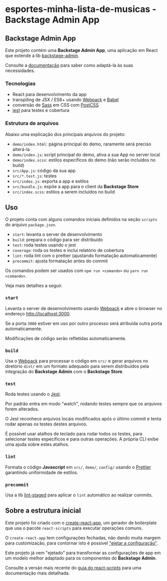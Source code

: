 # esportes-minha-lista-de-musicas - Backstage Admin App

## Backstage Admin App

Este projeto contém uma **Backstage Admin App**, uma aplicação em React que
extende a lib [backstage-admin][bs-admin-lib].

Consulte a [documentação][customizando-admin] para saber como adaptá-la às suas
necessidades.

### Tecnologias

* React para desenvolvimento da app
* transpiling de JSX / ES6+ usando [Webpack][webpack] e [Babel][babel]
* conversão de [Sass][sass] em CSS com [PostCSS][postcss]
* [jest][jest] para testes e cobertura

### Estrutura de arquivos

Abaixo uma explicação dos principais arquivos do projeto:

* `demo/index.html`: página principal do demo, raramente será preciso alterá-la
* `demo/index.js`: script principal do demo, ativa a sua App no server local
* `demo/index.scss`: estilos específicos do demo (não serão incluídos no build)
* `src/App.js`: código da sua app
* `src/*.test.js`: testes
* `src/index.js`: exporta a app e estilos
* `src/bundle.js`: expõe a app para o client da **Backstage Store**
* `src/index.scss`: estilos a serem incluídos no build


## Uso

O projeto conta com alguns comandos iniciais definidos na seção `scripts` do
arquivo `package.json`.

* `start`: levanta o server de desenvolvimento
* `build`: prepara o código para ser distribuído
* `test`: roda testes usando o jest
* `coverage`: roda os testes e inclui relatório de cobertura
* `lint`: roda lint com o prettier (ajustando formatação automaticamente)
* `precommit`: ajusta formatação antes do commit

Os comandos podem ser usados com `npm run <comando>` ou `yarn run <comando>`.

Veja mais detalhes a seguir.


### `start`

Levanta o server de desenvolvimento usando [Webpack][webpack] e abre o browser
no endereço [http://localhost:3000](http://localhost:3000).

Se a porta `3000` estiver em uso por outro processo será atribuída outra porta
automaticamente.

Modificações de código serão refletidas automaticamente.


### `build`

Usa o [Webpack][webpack] para processar o código em `src/` e gerar arquivos no
diretório `dist/` em um formato adequado para serem distribuídos pela integração
do **Backstage Admin** com o **Backstage Store**.


### `test`

Roda testes usando o [Jest][jest].

Por padrão entra em modo "watch", rodando testes sempre que os arquivos forem
alterados.

O Jest reconhece arquivos locais modificados após o último commit e tenta rodar
apenas os testes destes arquivos.

É possível usar atalhos de teclado para rodar todos os testes, para selecionar
testes específicos e para outras operações. A própria CLI exibe uma ajuda sobre
estes atalhos.


### `lint`

Formata o código **Javascript** em `src/`, `demo/`, `config/` usando o
[Prettier][prettier] garantindo uniformidade de estilos.


### `precommit`

Usa a lib [lint-staged][lint-staged] para aplicar o `lint` automático ao
realizar commits.


## Sobre a estrutura inicial

Este projeto foi criado com o [create-react-app][cra], um gerador de
boilerplate que usa o pacote `react-scripts` para executar operações comuns.

O `create-react-app` tem configurações fechadas, não dando muita margem para
customização, para contornar isto é possível
["ejetar a configuração"][cra-eject].

Este projeto já vem "ejetado" para transformar as configurações de app em
um modelo melhor adaptado para os componentes do **Backstage Admin**.

Consulte a versão mais recente do [guia do react-scripts][react-scripts-guide]
para uma documentação mais detalhada.

[cra]: https://github.com/facebookincubator/create-react-app.
[react-scripts-guide]: https://github.com/facebookincubator/create-react-app/blob/master/packages/react-scripts/template/README.md
[cra-eject]: https://facebook.github.io/react/blog/2016/07/22/create-apps-with-no-configuration.html#no-lock-in

[lint-staged]: https://github.com/okonet/lint-staged
[prettier]: https://github.com/prettier/prettier#why-prettier
[webpack]: https://webpack.js.org/
[postcss]: http://postcss.org/
[sass]: http://sass-lang.com/
[babel]: https://babeljs.io
[jest]: https://facebook.github.io/jest/

[customizando-admin]: http://docs.backstage.globoi.com/admin-v2/customizando/
[bs-admin-lib]: https://gitlab.globoi.com/backstage/backstage-admin-lib
